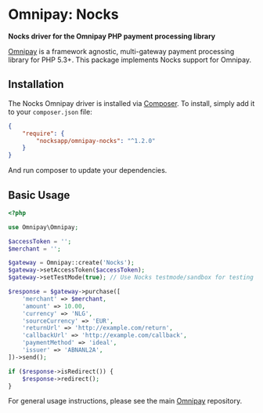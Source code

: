 # Omnipay: Nocks

**Nocks driver for the Omnipay PHP payment processing library**

[Omnipay](https://github.com/thephpleague/omnipay) is a framework agnostic, multi-gateway payment
processing library for PHP 5.3+. This package implements Nocks support for Omnipay.

## Installation

The Nocks Omnipay driver is installed via [Composer](http://getcomposer.org/). To install, simply add it
to your `composer.json` file:

```json
{
    "require": {
        "nocksapp/omnipay-nocks": "^1.2.0"
    }
}
```

And run composer to update your dependencies.

## Basic Usage

```php
<?php

use Omnipay\Omnipay;

$accessToken = '';
$merchant = '';

$gateway = Omnipay::create('Nocks');
$gateway->setAccessToken($accessToken);
$gateway->setTestMode(true); // Use Nocks testmode/sandbox for testing

$response = $gateway->purchase([
	'merchant' => $merchant,
	'amount' => 10.00,
	'currency' => 'NLG',
	'sourceCurrency' => 'EUR',
	'returnUrl' => 'http://example.com/return',
	'callbackUrl' => 'http://example.com/callback',
	'paymentMethod' => 'ideal',
	'issuer' => 'ABNANL2A',
])->send();

if ($response->isRedirect()) {
	$response->redirect();
}

```

For general usage instructions, please see the main [Omnipay](https://github.com/thephpleague/omnipay)
repository.
